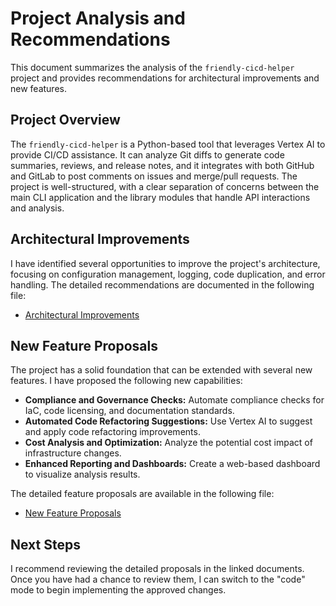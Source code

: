 # Project Analysis and Recommendations

This document summarizes the analysis of the `friendly-cicd-helper` project and provides recommendations for architectural improvements and new features.

## Project Overview

The `friendly-cicd-helper` is a Python-based tool that leverages Vertex AI to provide CI/CD assistance. It can analyze Git diffs to generate code summaries, reviews, and release notes, and it integrates with both GitHub and GitLab to post comments on issues and merge/pull requests. The project is well-structured, with a clear separation of concerns between the main CLI application and the library modules that handle API interactions and analysis.

## Architectural Improvements

I have identified several opportunities to improve the project's architecture, focusing on configuration management, logging, code duplication, and error handling. The detailed recommendations are documented in the following file:

*   [Architectural Improvements](./ARCHITECTURAL_IMPROVEMENTS.md)

## New Feature Proposals

The project has a solid foundation that can be extended with several new features. I have proposed the following new capabilities:

*   **Compliance and Governance Checks:** Automate compliance checks for IaC, code licensing, and documentation standards.
*   **Automated Code Refactoring Suggestions:** Use Vertex AI to suggest and apply code refactoring improvements.
*   **Cost Analysis and Optimization:** Analyze the potential cost impact of infrastructure changes.
*   **Enhanced Reporting and Dashboards:** Create a web-based dashboard to visualize analysis results.

The detailed feature proposals are available in the following file:

*   [New Feature Proposals](./NEW_FEATURES.md)

## Next Steps

I recommend reviewing the detailed proposals in the linked documents. Once you have had a chance to review them, I can switch to the "code" mode to begin implementing the approved changes.